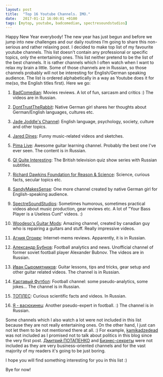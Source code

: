 ```yaml
---
layout: post
title:  "Top 16 Youtube Channels. IMO."
date:   2017-01-12 16:00:01 +0100
tags: [mytop, youtube, badcomedian, spectresoundstudios]
---
```

Happy New Year everybody! The new year has just begun and before we jump into
new challenges and our daily routines I’m going to share this non-serious and
rather relaxing post. I decided to make top list of my favourite youtube
channels. This list doesn't contain any professional or specific topics, only
the entertaining ones. This list neither pretend to be the list of the best
channels. It is rather channels which I often watch when I want to relax my
brain a little. Some of those channels are in Russian, so those channels
probably will not be interesting for English/German speaking audience. The list
is ordered alphabetically in a way as Youtube does it for me(so, the English
titles first). Here we go:

1. [BadComedian](https://www.youtube.com/channel/UC6cqazSR6CnVMClY0bJI0Lg):
    Movies reviews. A lot of fun, sarcasm and critics :) The videos are in Russian.

2. [DontTrustTheRabbit](https://www.youtube.com/channel/UC1-MpIG20o6kzsu1I5SLXpQ):
    Native German girl shares her thoughts about German/English languages,
    cultures etc.

3. [Jade Joddle's Channel](https://www.youtube.com/channel/UC0MJBC99PMd86hDbaRTFmWg):
    English language, psychology, society, culture and other topics.

4. [Jared Dines](https://www.youtube.com/channel/UCJcYRr8rpsxVPfWA5vkuxFw):
    Funny music-related videos and sketches.

5. [Pima Live](https://www.youtube.com/channel/UCEb4vwhFFJcO8w-TrR8iRNw): Awesome guitar
    learning channel. Probably the best one I've ever seen. The content is in Russian.

6. [QI Quite Interesting](https://www.youtube.com/channel/UCtk3OPc31bHfVvvzC5ru04w):
    The British television quiz show series with Russian subtitles.

7. [Richard Dawkins Foundation for Reason & Science](https://www.youtube.com/user/richarddawkinsdotnet/videos):
    Science, curious facts, secular topics etc.

8. [SandyMakesSense](https://www.youtube.com/channel/UCHGStxgm6fOP_p9TdIYJiLg):
    One more channel created by native German girl for English-speaking audience.

9. [SpectreSoundStudios](https://www.youtube.com/channel/UC-f76NUQN5M-Z0cd0MOP5xw):
    Sometimes humorous, sometimes practical videos about music production, gear
    reviews etc. A lot of "Your Bass Player is a Useless Cunt" videos. :)

10. [Woodeso's Guitar Mods](https://www.youtube.com/channel/UCNk-8pDv1tGMRml9b472qsQ): Amazing
    channel, created by canadian guy who is repairing a guitars and stuff. Really impressive videos.

11. [Агния Огонек](https://www.youtube.com/channel/UCD8cMdbEEcdIJsVtvwm836w): Internet-mems
    reviews. Apparently, it is in Russian.

12. [Александр Бубнов](https://www.youtube.com/channel/UCj49b9QYnEu_oqy-1HyXG8A):
    Football analytics and news. Unofficial channel of former soviet football
    player Alexander Bubnov. The videos are in Russian.

13. [Иван Сыромятников](https://www.youtube.com/channel/UCHImITX13FKpk7tPk8kO7-w):
    Guitar lessons, tips and tricks, gear setup and other guitar related videos.
    The channel is in Russian.

14. [Картавый Футбол](https://www.youtube.com/channel/UCYKXkKRqQqCoIAHG0_N32QQ):
    Football channel: some pseudo-analytics, some jokes… The channel is in Russian.

15. [ТОПЛЕС](https://www.youtube.com/channel/UC2Ru64PHqW4FxoP0xhQRvJg): Curious
    scientific facts and videos. In Russian.

16. [Я - васюхинец](https://www.youtube.com/channel/UCgG-B2hs6kjh4Fv_uNYukZQ):
    Another pseudo-expert in football. :) The channel is in Russian.


Some channels which I also watch a lot were not included in this list because
they are not really entertaining ones. On the other hand, I just can not let
them to be not mentioned there at all. :) For example, [kamikadzedead](https://www.youtube.com/channel/UCDbsY8C1eQJ5t6KBv9ds-ag)
was not included as I promised not to talk about politics in this blog since the very first post.
[Дмитрий ПОТАПЕНКО](https://www.youtube.com/channel/UC54SBo5_usXGEoybX1ZVETQ) and
[Бизнес-секреты](https://www.youtube.com/channel/UC_ErLqdnmXGMH-pccUQjwyA)
were not included as they are very business-oriented channels and for the vast
majority of my readers it's going to be just boring.

I hope you will find something interesting for you in this list :)

Bye for now!